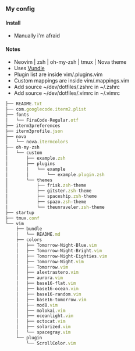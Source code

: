 ### My config

#### Install
- Manually i'm afraid

#### Notes
- Neovim | zsh | oh-my-zsh | tmux | Nova theme
- Uses [Vundle](https://github.com/VundleVim/Vundle.vim)
- Plugin list are inside vim/.plugins.vim
- Custom mappings are inside vim/.mappings.vim
- Add source ~/dev/dotfiles/.zshrc in ~/.zshrc
- Add source ~/dev/dotfiles/.vimrc in ~/.vimrc

```js
├── README.txt
├── com.googlecode.iterm2.plist
├── fonts
│   └── FiraCode-Regular.otf
├── iterm3preferences
├── iterm3profile.json
├── nova
│   └── nova.itermcolors
├── oh-my-zsh
│   └── custom
│       ├── example.zsh
│       ├── plugins
│       │   └── example
│       │       └── example.plugin.zsh
│       └── themes
│           ├── frisk.zsh-theme
│           ├── gitster.zsh-theme
│           ├── spaceship.zsh-theme
│           ├── spazo.zsh-theme
│           └── theunraveler.zsh-theme
├── startup
├── tmux.conf
└── vim
    ├── bundle
    │   └── README.md
    ├── colors
    │   ├── Tomorrow-Night-Blue.vim
    │   ├── Tomorrow-Night-Bright.vim
    │   ├── Tomorrow-Night-Eighties.vim
    │   ├── Tomorrow-Night.vim
    │   ├── Tomorrow.vim
    │   ├── alextrastero.vim
    │   ├── aurora.vim
    │   ├── base16-flat.vim
    │   ├── base16-ocean.vim
    │   ├── base16-random.vim
    │   ├── base16-tomorrow.vim
    │   ├── mod8.vim
    │   ├── molokai.vim
    │   ├── oceanlight.vim
    │   ├── octocat.vim
    │   ├── solarized.vim
    │   └── spacegray.vim
    └── plugin
        └── ScrollColor.vim
```
